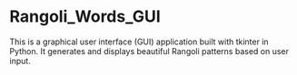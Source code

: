 # Rangoli_Words_GUI
This is a graphical user interface (GUI) application built with tkinter in Python. It generates and displays beautiful Rangoli patterns based on user input.
